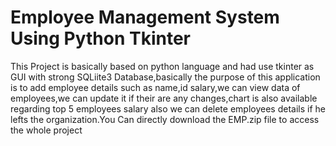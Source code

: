 # Employee Management System Using Python Tkinter
 This Project is basically based on python language and had use tkinter as GUI with strong SQLiite3 Database,basically the purpose of this application is to add employee details such as name,id salary,we can view data of employees,we can update it if their are any changes,chart is also available regarding top 5 employees salary also we can delete employees details if he lefts the organization.You Can directly download the EMP.zip file to access the whole project   
